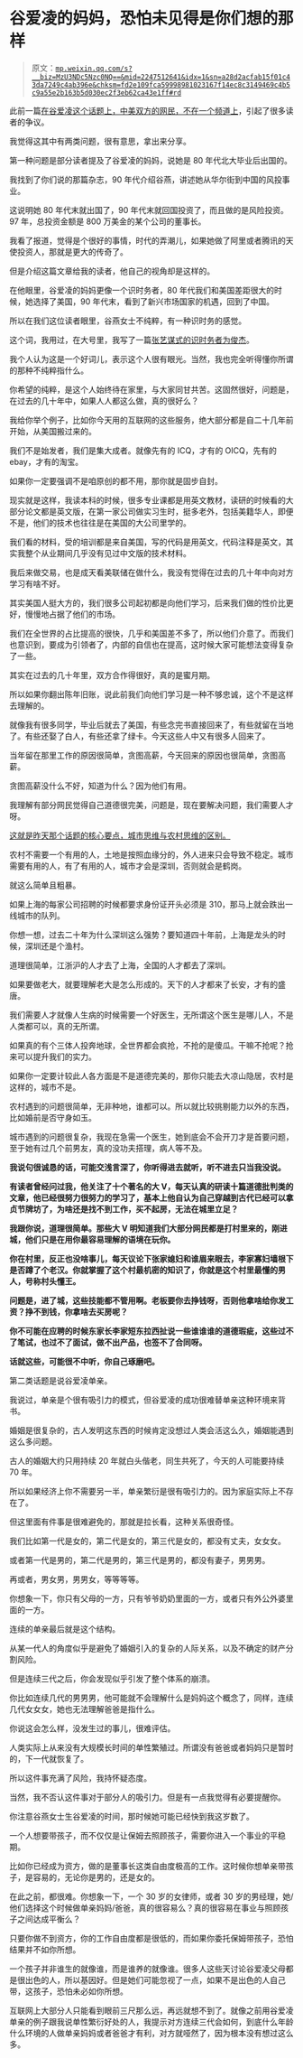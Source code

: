 # 谷爱凌的妈妈，恐怕未见得是你们想的那样

> 原文：[`mp.weixin.qq.com/s?__biz=MzU3NDc5Nzc0NQ==&mid=2247512641&idx=1&sn=a28d2acfab15f01c43da7249c4ab396e&chksm=fd2e109fca59998981023167f14ec8c3149469c4b5c9a55e2b163b5d030ec2f3eb62ca43e1ff#rd`](http://mp.weixin.qq.com/s?__biz=MzU3NDc5Nzc0NQ==&mid=2247512641&idx=1&sn=a28d2acfab15f01c43da7249c4ab396e&chksm=fd2e109fca59998981023167f14ec8c3149469c4b5c9a55e2b163b5d030ec2f3eb62ca43e1ff#rd)

此前一篇[在谷爱凌这个话题上，中美双方的网民，不在一个频道上](http://mp.weixin.qq.com/s?__biz=MzU3NDc5Nzc0NQ==&mid=2247512626&idx=2&sn=3c0d73a9441f8eaad42195e48c9b1721&chksm=fd2e10ecca5999faea74384bce2a7ab2dbba5606326489e243234542c04c0e2b53b32782b92e&scene=21#wechat_redirect)，引起了很多读者的争议。 

我觉得这其中有两类问题，很有意思，拿出来分享。 

第一种问题是部分读者提及了谷爱凌的妈妈，说她是 80 年代北大毕业后出国的。

我找到了你们说的那篇杂志，90 年代介绍谷燕，讲述她从华尔街到中国的风投事业。

这说明她 80 年代末就出国了，90 年代末就回国投资了，而且做的是风险投资。97 年，总投资金额是 800 万美金的某个公司的董事长。 

我看了报道，觉得是个很好的事情，时代的弄潮儿，如果她做了阿里或者腾讯的天使投资人，那就是更大的传奇了。

但是介绍这篇文章给我的读者，他自己的视角却是这样的。 

在他眼里，谷爱凌的妈妈更像一个识时务者，80 年代我们和美国差距很大的时候，她选择了美国，90 年代末，看到了新兴市场国家的机遇，回到了中国。

所以在我们这位读者眼里，谷燕女士不纯粹，有一种识时务的感觉。

这个词，我用过，在大号里，我写了一篇[张艺谋式的识时务者为俊杰](http://mp.weixin.qq.com/s?__biz=MzU0MjYwNDU2Mw==&mid=2247503809&idx=2&sn=b0bc6122a5c6e3afa8f5663296ec2706&chksm=fb1aa3bdcc6d2aabd0a78664b54d124cb933ce9d3ccf8b5ae5506eecbfe5be99e22ddf244ed7&scene=21#wechat_redirect)。 

我个人认为这是一个好词儿，表示这个人很有眼光。当然，我也完全听得懂你所谓的那种不纯粹指什么。

你希望的纯粹，是这个人始终待在家里，与大家同甘共苦。这固然很好，问题是，在过去的几十年中，如果人人都这么做，真的很好么？

我给你举个例子，比如你今天用的互联网的这些服务，绝大部分都是自二十几年前开始，从美国搬过来的。 

我们不是始发者，我们是集大成者。就像先有的 ICQ，才有的 OICQ，先有的 ebay，才有的淘宝。 

如果你一定要强调不是咱原创的都不用，那你就是固步自封。

现实就是这样，我读本科的时候，很多专业课都是用英文教材，读研的时候看的大部分论文都是英文版，在第一家公司做实习生时，挺多老外，包括美籍华人，即便不是，他们的技术也往往是在美国的大公司里学的。 

我们看的材料，受的培训都是来自美国，写的代码是用英文，代码注释是英文，其实我整个从业期间几乎没有见过中文版的技术材料。 

我后来做交易，也是成天看美联储在做什么，我没有觉得在过去的几十年中向对方学习有啥不好。 

其实美国人挺大方的，我们很多公司起初都是向他们学习，后来我们做的性价比更好，慢慢地占据了他们的市场。 

我们在全世界的占比提高的很快，几乎和美国差不多了，所以他们介意了。而我们也意识到，要成为引领者了，内部的自信也在提高，这时候大家可能想法变得复杂了一些。

其实在过去的几十年里，双方合作得很好，真的是蜜月期。

所以如果你翻出陈年旧账，说此前我们向他们学习是一种不够忠诚，这个不是这样去理解的。 

就像我有很多同学，毕业后就去了美国，有些念完书直接回来了，有些就留在当地了。有些还娶了白人，有些还拿了绿卡。今天这些人中又有很多人回来了。 

当年留在那里工作的原因很简单，贪图高薪，今天回来的原因也很简单，贪图高薪。

贪图高薪没什么不好，知道为什么？因为他们有用。 

我理解有部分网民觉得自己道德很完美，问题是，现在要解决问题，我们需要人才呀。

[这就是昨天那个话题的核心要点，城市思维与农村思维的区别。](http://mp.weixin.qq.com/s?__biz=MzU3NDc5Nzc0NQ==&mid=2247512626&idx=2&sn=3c0d73a9441f8eaad42195e48c9b1721&chksm=fd2e10ecca5999faea74384bce2a7ab2dbba5606326489e243234542c04c0e2b53b32782b92e&scene=21#wechat_redirect) 

农村不需要一个有用的人，土地是按照血缘分的，外人进来只会导致不稳定。城市需要有用的人，有了有用的人，城市才会是深圳，否则就会是鹤岗。

就这么简单且粗暴。

如果上海的每家公司招聘的时候都要求身份证开头必须是 310，那马上就会跌出一线城市的队列。

你想一想，过去二十年为什么深圳这么强势？要知道四十年前，上海是龙头的时候，深圳还是个渔村。

道理很简单，江浙沪的人才去了上海，全国的人才都去了深圳。

如果要做老大，就要理解老大是怎么形成的。天下的人才都来了长安，才有的盛唐。

我们需要人才就像人生病的时候需要一个好医生，无所谓这个医生是哪儿人，不是人类都可以，真的无所谓。 

如果真的有个三体人投奔地球，全世界都会疯抢，不抢的是傻瓜。干嘛不抢呢？抢来可以提升我们的实力。 

如果你一定要计较此人各方面是不是道德完美的，那你只能去大凉山隐居，农村是这样的，城市不是。 

农村遇到的问题很简单，无非种地，谁都可以。所以就比较挑剔能力以外的东西，比如婚前是否守身如玉。

城市遇到的问题很复杂，我现在急需一个医生，她到底会不会开刀才是首要问题，至于她有过几个前男友，真的没功夫搭理，病人等不及。 

**我说句很诚恳的话，可能交浅言深了，你听得进去就听，听不进去只当我没说。** 

**有读者曾经问过我，他关注了十个著名的大 V，每天认真的研读十篇道德批判类的文章，他已经很努力很努力的学习了，基本上他自认为自己穿越到古代已经可以拿贞节牌坊了，为啥还是找不到工作，买不起房，无法在城里立足？** 

**我跟你说，道理很简单。那些大 V 明知道我们大部分网民都是打村里来的，刚进城，他们只是在用你最容易理解的语境在玩你。** 

**你在村里，反正也没啥事儿，每天议论下张家媳妇和谁眉来眼去，李家寡妇墙根下是否蹲了个老汉。你就掌握了这个村最机密的知识了，你就是这个村里最懂的男人，号称村头懂王。** 

**问题是，进了城，这些技能都不管用啊。老板要你去挣钱呀，否则他拿啥给你发工资？挣不到钱，你拿啥去买房呢？** 

**你不可能在应聘的时候东家长李家短东拉西扯说一些谁谁谁的道德瑕疵，这些过不了笔试，也过不了面试，做不出产品，也签不了合同呀。**

**话就这些，可能很不中听，你自己琢磨吧。**

第二类话题是说谷爱凌单亲。

我说过，单亲是个很有吸引力的模式，但谷爱凌的成功很难替单亲这种环境来背书。

婚姻是很复杂的，古人发明这东西的时候肯定没想过人类会活这么久，婚姻能遇到这么多问题。 

古人的婚姻大约只用持续 20 年就白头偕老，同生共死了，今天的人可能要持续 70 年。 

所以如果经济上你不需要另一半，单亲繁衍是很有吸引力的。因为家庭实际上不存在了。

但这里面有件事是很难避免的，那就是拉长看，这种关系很奇怪。 

我们比如第一代是女的，第二代是女的，第三代是女的，都没有丈夫，女女女。 

或者第一代是男的，第二代是男的，第三代是男的，都没有妻子，男男男。

再或者，男女男，男男女，等等等等。 

你想象一下，你只有父母的一方，只有爷爷奶奶里面的一方，或者只有外公外婆里面的一方。 

连续的单亲最后就是这个结构。 

从某一代人的角度似乎是避免了婚姻引入的复杂的人际关系，以及不确定的财产分割风险。

但是连续三代之后，你会发现似乎引发了整个体系的崩溃。 

你比如连续几代的男男男，他可能就不会理解什么是妈妈这个概念了，同样，连续几代女女女，她也无法理解爸爸是指什么。

你说这会怎么样，没发生过的事儿，很难评估。 

人类实际上从来没有大规模长时间的单性繁殖过。所谓没有爸爸或者妈妈只是暂时的，下一代就恢复了。 

所以这件事充满了风险，我持怀疑态度。

当然，我不否认这件事对于部分人的吸引力。但是有一点我觉得有必要提醒你。

你注意谷燕女士生谷爱凌的时间，那时候她可能已经快到我这岁数了。 

一个人想要带孩子，而不仅仅是让保姆去照顾孩子，需要你进入一个事业的平稳期。 

比如你已经成为资方，做的是董事长这类自由度极高的工作。这时候你想单亲带孩子，是容易的，无论你是男的，还是女的。

在此之前，都很难。你想象一下，一个 30 岁的女律师，或者 30 岁的男经理，她/他们选择这个时候做单亲妈妈/爸爸，真的很容易么？真的很容易在事业与照顾孩子之间达成平衡么？

只要你做不到资方，你的工作自由度都是很低的，而如果你委托保姆带孩子，恐怕结果并不如你所想。

一个孩子并非谁生的就像谁，而是谁养的就像谁。很多人这些天讨论谷爱凌父母都是很出色的人，所以基因好。但是她们可能忽视了一点，如果不是出色的人自己带，这孩子，恐怕未必如你所想。

互联网上大部分人只能看到眼前三尺那么远，再远就想不到了。就像之前用谷爱凌单亲的例子跟我说单性繁衍好处的人，我提示对方连续三代会如何，到底什么年龄什么环境的人做单亲妈妈或者爸爸才有利，对方就哑然了，因为根本没有想过这么多。